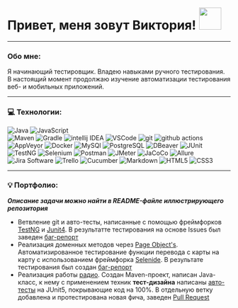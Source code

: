 # Привет, меня зовут Виктория! <img src="https://media.giphy.com/media/mGcNjsfWAjY5AEZNw6/giphy.gif" width="50">

---

### Обо мне:

Я начинающий тестировщик. Владею навыками ручного тестирования. В настоящий момент продолжаю изучение автоматизации тестирования веб- и мобильных приложений.

---

### 💻 Технологии:
 <img alt="Java" src="https://img.shields.io/badge/Java-white?style=for-the-badge&logo=&logoColor=000000"/> <img alt="JavaScript" src="https://img.shields.io/badge/JavaScript-%23323330.svg?style=for-the-badge&logo=javascript&logoColor=23F7DF1E"/>  
 <img alt="Maven" src="https://img.shields.io/badge/-Maven-C71A36?style=for-the-badge&logo=apachemaven&logoColor=white"/>
 <img alt="Gradle" src="https://img.shields.io/badge/-Gradle-02303A?style=for-the-badge&logo=gradle&logoColor=white"/>
 <img alt="intellij IDEA" src="https://img.shields.io/badge/-intellij IDEA-%23323330.svg?style=for-the-badge&logo=intellijidea&logoColor=white"/>
 <img alt="VSCode" src="https://img.shields.io/badge/-Visual Studio Code-007ACC?style=for-the-badge&logo=visualstudiocode&logoColor=white"/>
 <img alt="git" src="https://img.shields.io/badge/-Git-F05032?style=for-the-badge&logo=git&logoColor=white" /> 
 <img alt="github actions" src="https://img.shields.io/badge/-Github_Actions-2088FF?style=for-the-badge&logo=github-actions&logoColor=white" />
 <img alt="AppVeyor" src="https://img.shields.io/badge/-AppVeyor-00B3E0?style=for-the-badge&logo=appveyor&logoColor=white"/>
 <img alt="Docker" src="https://img.shields.io/badge/-Docker-46a2f1?style=for-the-badge&logo=docker&logoColor=white" />
 <img alt="MySQl" src="https://img.shields.io/badge/-MySQl-4479A1?style=for-the-badge&logo=mysql&logoColor=white"/>
 <img alt="PostgreSQL" src="https://img.shields.io/badge/-PostgreSQL-4169E1?style=for-the-badge&logo=mysql&logoColor=white"/>
 <img alt="DBeaver" src="https://img.shields.io/badge/-DBeaver-382923?style=for-the-badge&logo=dbeaver&logoColor=white"/>
 <img alt="JUnit" src="https://img.shields.io/badge/-JUnit-25A162?style=for-the-badge&logo=junit5&logoColor=white"/>
 <img alt="TestNG" src="https://img.shields.io/badge/-TestNG-36B6E5?style=for-the-badge&logo=&logoColor=white"/>
 <img alt="Selenium" src="https://img.shields.io/badge/-Selenium-43B02A?style=for-the-badge&logo=selenium&logoColor=white"/>
 <img alt="Postman" src="https://img.shields.io/badge/-Postman-FF6C37?style=for-the-badge&logo=postman&logoColor=white"/>
 <img alt="JMeter" src="https://img.shields.io/badge/-JMeter-D22128?style=for-the-badge&logo=apachejmeter&logoColor=white"/>
 <img alt="JaCoCo" src="https://img.shields.io/badge/-JaCoCo-FFEFD5?style=for-the-badge&logo=&logoColor=white"/>
 <img alt="Allure" src="https://img.shields.io/badge/-Allure-008000?style=for-the-badge&logo=&logoColor=white"/>
 <img alt="Jira Software" src="https://img.shields.io/badge/-Jira Software-0052CC?style=for-the-badge&logo=jirasoftware&logoColor=white"/>
 <img alt="Trello" src="https://img.shields.io/badge/-Trello-0052CC?style=for-the-badge&logo=trello&logoColor=white"/>
 <img alt="Cucumber" src="https://img.shields.io/badge/-Cucumber-23D96C?style=for-the-badge&logo=cucumber&logoColor=white"/>
 <img alt="Markdown" src="https://img.shields.io/badge/-Markdown-%23323330.svg?style=for-the-badge&logo=markdown&logoColor=white"/>
 <img alt="HTML5" src="https://img.shields.io/badge/-HTML5-E34F26?style=for-the-badge&logo=html5&logoColor=white"/>
 <img alt="CSS3" src="https://img.shields.io/badge/-CSS3-1572B6?style=for-the-badge&logo=#1572B6&logoColor=white"/>

---
### 💡 Портфолио:
***Описание задачи можно найти в README-файле иллюстрирующего репозитория***  
- Ветвление git и авто-тесты, написанные с помощью фреймфорков [TestNG](https://github.com/RytoryQA/Homework-autotest-1/blob/testng/src/test/java/org/example/CashbackHackServiceTest.java) и [Junit4](https://github.com/RytoryQA/Homework-autotest-1/blob/junit4/src/test/java/org/example/CashbackHackServiceTest.java). В результатте тестирования на основе Issues был заведен [баг-репорт](https://github.com/RytoryQA/Homework-autotest-1/issues/1)
- Реализация доменных методов через [Page Object's](https://github.com/RytoryQA/Homework-autotest-6/tree/main/src/test/java/ru/netology/web). Автоматизированное тестирование функции перевода с карты на карту с использованием фреймфорка [Selenide](https://github.com/RytoryQA/Homework-autotest-6/blob/main/src/test/java/ru/netology/web/test/MoneyTransferTest.java). В результате тестирования был создан [баг-репорт](https://github.com/RytoryQA/Homework-autotest-6/issues/1)
- Реализация работы [радио](https://github.com/RytoryQA/Homework-10/blob/main/src/main/java/org/example/Radio.java). Создан Maven-проект, написан Java-класс, к нему с применением техник **тест-дизайна** написаны [авто-тесты](https://github.com/RytoryQA/Homework-10/blob/main/src/test/java/org/example/RadioTest.java) на JUnit5, покрывающие код на 100%. В отдельную ветку добавлена и протестирована новая фича, заведен [Pull Request](https://github.com/RytoryQA/Homework-10/pull/1)  







 
